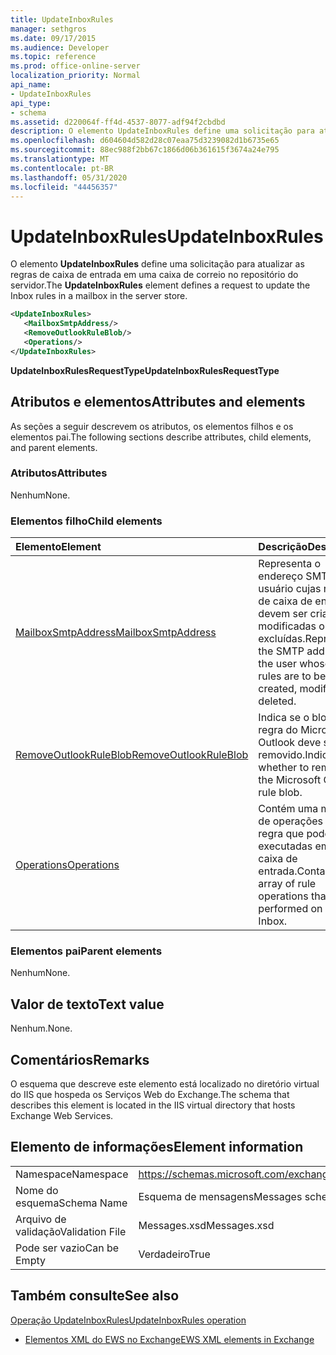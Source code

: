 ```yaml
---
title: UpdateInboxRules
manager: sethgros
ms.date: 09/17/2015
ms.audience: Developer
ms.topic: reference
ms.prod: office-online-server
localization_priority: Normal
api_name:
- UpdateInboxRules
api_type:
- schema
ms.assetid: d220064f-ff4d-4537-8077-adf94f2cbdbd
description: O elemento UpdateInboxRules define uma solicitação para atualizar as regras de caixa de entrada em uma caixa de correio no repositório do servidor.
ms.openlocfilehash: d604604d582d28c07eaa75d3239082d1b6735e65
ms.sourcegitcommit: 88ec988f2bb67c1866d06b361615f3674a24e795
ms.translationtype: MT
ms.contentlocale: pt-BR
ms.lasthandoff: 05/31/2020
ms.locfileid: "44456357"
---
```

# <a name="updateinboxrules"></a><span data-ttu-id="c4838-103">UpdateInboxRules</span><span class="sxs-lookup"><span data-stu-id="c4838-103">UpdateInboxRules</span></span>

<span data-ttu-id="c4838-104">O elemento **UpdateInboxRules** define uma solicitação para atualizar as regras de caixa de entrada em uma caixa de correio no repositório do servidor.</span><span class="sxs-lookup"><span data-stu-id="c4838-104">The **UpdateInboxRules** element defines a request to update the Inbox rules in a mailbox in the server store.</span></span> 
  
```XML
<UpdateInboxRules>
   <MailboxSmtpAddress/>
   <RemoveOutlookRuleBlob/>
   <Operations/>
</UpdateInboxRules>
```

 <span data-ttu-id="c4838-105">**UpdateInboxRulesRequestType**</span><span class="sxs-lookup"><span data-stu-id="c4838-105">**UpdateInboxRulesRequestType**</span></span>
## <a name="attributes-and-elements"></a><span data-ttu-id="c4838-106">Atributos e elementos</span><span class="sxs-lookup"><span data-stu-id="c4838-106">Attributes and elements</span></span>

<span data-ttu-id="c4838-107">As seções a seguir descrevem os atributos, os elementos filhos e os elementos pai.</span><span class="sxs-lookup"><span data-stu-id="c4838-107">The following sections describe attributes, child elements, and parent elements.</span></span>
  
### <a name="attributes"></a><span data-ttu-id="c4838-108">Atributos</span><span class="sxs-lookup"><span data-stu-id="c4838-108">Attributes</span></span>

<span data-ttu-id="c4838-109">Nenhum</span><span class="sxs-lookup"><span data-stu-id="c4838-109">None.</span></span>
  
### <a name="child-elements"></a><span data-ttu-id="c4838-110">Elementos filho</span><span class="sxs-lookup"><span data-stu-id="c4838-110">Child elements</span></span>

|<span data-ttu-id="c4838-111">**Elemento**</span><span class="sxs-lookup"><span data-stu-id="c4838-111">**Element**</span></span>|<span data-ttu-id="c4838-112">**Descrição**</span><span class="sxs-lookup"><span data-stu-id="c4838-112">**Description**</span></span>|
|:-----|:-----|
|[<span data-ttu-id="c4838-113">MailboxSmtpAddress</span><span class="sxs-lookup"><span data-stu-id="c4838-113">MailboxSmtpAddress</span></span>](mailboxsmtpaddress.md) <br/> |<span data-ttu-id="c4838-114">Representa o endereço SMTP do usuário cujas regras de caixa de entrada devem ser criadas, modificadas ou excluídas.</span><span class="sxs-lookup"><span data-stu-id="c4838-114">Represents the SMTP address of the user whose Inbox rules are to be created, modified, or deleted.</span></span>  <br/> |
|[<span data-ttu-id="c4838-115">RemoveOutlookRuleBlob</span><span class="sxs-lookup"><span data-stu-id="c4838-115">RemoveOutlookRuleBlob</span></span>](removeoutlookruleblob.md) <br/> |<span data-ttu-id="c4838-116">Indica se o blob de regra do Microsoft Outlook deve ser removido.</span><span class="sxs-lookup"><span data-stu-id="c4838-116">Indicates whether to remove the Microsoft Outlook rule blob.</span></span>  <br/> |
|[<span data-ttu-id="c4838-117">Operations</span><span class="sxs-lookup"><span data-stu-id="c4838-117">Operations</span></span>](operations.md) <br/> |<span data-ttu-id="c4838-118">Contém uma matriz de operações de regra que podem ser executadas em uma caixa de entrada.</span><span class="sxs-lookup"><span data-stu-id="c4838-118">Contains an array of rule operations that can be performed on an Inbox.</span></span>  <br/> |
   
### <a name="parent-elements"></a><span data-ttu-id="c4838-119">Elementos pai</span><span class="sxs-lookup"><span data-stu-id="c4838-119">Parent elements</span></span>

<span data-ttu-id="c4838-120">Nenhum</span><span class="sxs-lookup"><span data-stu-id="c4838-120">None.</span></span>
  
## <a name="text-value"></a><span data-ttu-id="c4838-121">Valor de texto</span><span class="sxs-lookup"><span data-stu-id="c4838-121">Text value</span></span>

<span data-ttu-id="c4838-122">Nenhum.</span><span class="sxs-lookup"><span data-stu-id="c4838-122">None.</span></span>
  
## <a name="remarks"></a><span data-ttu-id="c4838-123">Comentários</span><span class="sxs-lookup"><span data-stu-id="c4838-123">Remarks</span></span>

<span data-ttu-id="c4838-124">O esquema que descreve este elemento está localizado no diretório virtual do IIS que hospeda os Serviços Web do Exchange.</span><span class="sxs-lookup"><span data-stu-id="c4838-124">The schema that describes this element is located in the IIS virtual directory that hosts Exchange Web Services.</span></span>
  
## <a name="element-information"></a><span data-ttu-id="c4838-125">Elemento de informações</span><span class="sxs-lookup"><span data-stu-id="c4838-125">Element information</span></span>

|||
|:-----|:-----|
|<span data-ttu-id="c4838-126">Namespace</span><span class="sxs-lookup"><span data-stu-id="c4838-126">Namespace</span></span>  <br/> |https://schemas.microsoft.com/exchange/services/2006/messages  <br/> |
|<span data-ttu-id="c4838-127">Nome do esquema</span><span class="sxs-lookup"><span data-stu-id="c4838-127">Schema Name</span></span>  <br/> |<span data-ttu-id="c4838-128">Esquema de mensagens</span><span class="sxs-lookup"><span data-stu-id="c4838-128">Messages schema</span></span>  <br/> |
|<span data-ttu-id="c4838-129">Arquivo de validação</span><span class="sxs-lookup"><span data-stu-id="c4838-129">Validation File</span></span>  <br/> |<span data-ttu-id="c4838-130">Messages.xsd</span><span class="sxs-lookup"><span data-stu-id="c4838-130">Messages.xsd</span></span>  <br/> |
|<span data-ttu-id="c4838-131">Pode ser vazio</span><span class="sxs-lookup"><span data-stu-id="c4838-131">Can be Empty</span></span>  <br/> |<span data-ttu-id="c4838-132">Verdadeiro</span><span class="sxs-lookup"><span data-stu-id="c4838-132">True</span></span>  <br/> |
   
## <a name="see-also"></a><span data-ttu-id="c4838-133">Também consulte</span><span class="sxs-lookup"><span data-stu-id="c4838-133">See also</span></span>



[<span data-ttu-id="c4838-134">Operação UpdateInboxRules</span><span class="sxs-lookup"><span data-stu-id="c4838-134">UpdateInboxRules operation</span></span>](updateinboxrules-operation.md)


- [<span data-ttu-id="c4838-135">Elementos XML do EWS no Exchange</span><span class="sxs-lookup"><span data-stu-id="c4838-135">EWS XML elements in Exchange</span></span>](ews-xml-elements-in-exchange.md)

